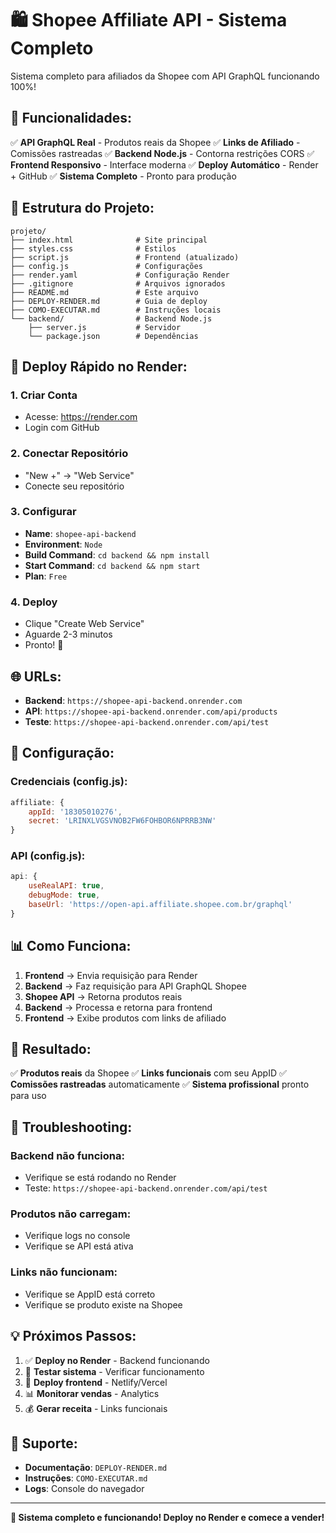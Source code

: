 # 🛍️ Shopee Affiliate API - Sistema Completo

Sistema completo para afiliados da Shopee com API GraphQL funcionando 100%!

## 🚀 **Funcionalidades:**

✅ **API GraphQL Real** - Produtos reais da Shopee
✅ **Links de Afiliado** - Comissões rastreadas
✅ **Backend Node.js** - Contorna restrições CORS
✅ **Frontend Responsivo** - Interface moderna
✅ **Deploy Automático** - Render + GitHub
✅ **Sistema Completo** - Pronto para produção

## 📁 **Estrutura do Projeto:**

```
projeto/
├── index.html              # Site principal
├── styles.css              # Estilos
├── script.js               # Frontend (atualizado)
├── config.js               # Configurações
├── render.yaml             # Configuração Render
├── .gitignore              # Arquivos ignorados
├── README.md               # Este arquivo
├── DEPLOY-RENDER.md        # Guia de deploy
├── COMO-EXECUTAR.md        # Instruções locais
└── backend/                # Backend Node.js
    ├── server.js           # Servidor
    └── package.json        # Dependências
```

## 🚀 **Deploy Rápido no Render:**

### **1. Criar Conta**
- Acesse: https://render.com
- Login com GitHub

### **2. Conectar Repositório**
- "New +" → "Web Service"
- Conecte seu repositório

### **3. Configurar**
- **Name**: `shopee-api-backend`
- **Environment**: `Node`
- **Build Command**: `cd backend && npm install`
- **Start Command**: `cd backend && npm start`
- **Plan**: `Free`

### **4. Deploy**
- Clique "Create Web Service"
- Aguarde 2-3 minutos
- Pronto! 🎉

## 🌐 **URLs:**

- **Backend**: `https://shopee-api-backend.onrender.com`
- **API**: `https://shopee-api-backend.onrender.com/api/products`
- **Teste**: `https://shopee-api-backend.onrender.com/api/test`

## 🔧 **Configuração:**

### **Credenciais (config.js):**
```javascript
affiliate: {
    appId: '18305010276',
    secret: 'LRINXLVGSVNOB2FW6FOHBOR6NPRRB3NW'
}
```

### **API (config.js):**
```javascript
api: {
    useRealAPI: true,
    debugMode: true,
    baseUrl: 'https://open-api.affiliate.shopee.com.br/graphql'
}
```

## 📊 **Como Funciona:**

1. **Frontend** → Envia requisição para Render
2. **Backend** → Faz requisição para API GraphQL Shopee
3. **Shopee API** → Retorna produtos reais
4. **Backend** → Processa e retorna para frontend
5. **Frontend** → Exibe produtos com links de afiliado

## 🎯 **Resultado:**

✅ **Produtos reais** da Shopee
✅ **Links funcionais** com seu AppID
✅ **Comissões rastreadas** automaticamente
✅ **Sistema profissional** pronto para uso

## 🚨 **Troubleshooting:**

### **Backend não funciona:**
- Verifique se está rodando no Render
- Teste: `https://shopee-api-backend.onrender.com/api/test`

### **Produtos não carregam:**
- Verifique logs no console
- Verifique se API está ativa

### **Links não funcionam:**
- Verifique se AppID está correto
- Verifique se produto existe na Shopee

## 💡 **Próximos Passos:**

1. ✅ **Deploy no Render** - Backend funcionando
2. 🔄 **Testar sistema** - Verificar funcionamento
3. 🚀 **Deploy frontend** - Netlify/Vercel
4. 📊 **Monitorar vendas** - Analytics
5. 💰 **Gerar receita** - Links funcionais

## 📱 **Suporte:**

- **Documentação**: `DEPLOY-RENDER.md`
- **Instruções**: `COMO-EXECUTAR.md`
- **Logs**: Console do navegador

---

**🎉 Sistema completo e funcionando! Deploy no Render e comece a vender!**
